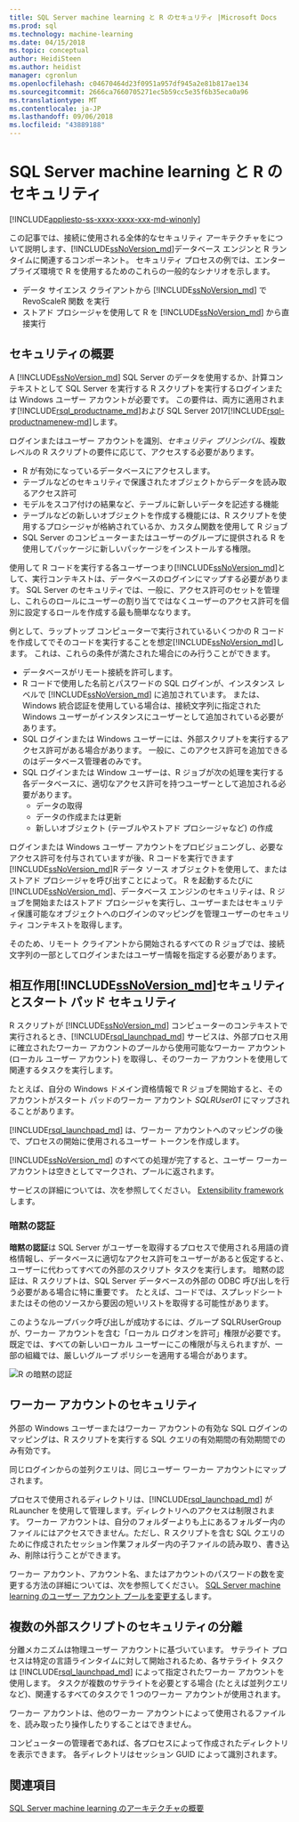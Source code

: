 ```yaml
---
title: SQL Server machine learning と R のセキュリティ |Microsoft Docs
ms.prod: sql
ms.technology: machine-learning
ms.date: 04/15/2018
ms.topic: conceptual
author: HeidiSteen
ms.author: heidist
manager: cgronlun
ms.openlocfilehash: c04670464d23f0951a957df945a2e81b817ae134
ms.sourcegitcommit: 2666ca7660705271ec5b59cc5e35f6b35eca0a96
ms.translationtype: MT
ms.contentlocale: ja-JP
ms.lasthandoff: 09/06/2018
ms.locfileid: "43889188"
---
```

# <a name="security-for-sql-server-machine-learning-and-r"></a>SQL Server machine learning と R のセキュリティ
[!INCLUDE[appliesto-ss-xxxx-xxxx-xxx-md-winonly](../../includes/appliesto-ss-xxxx-xxxx-xxx-md-winonly.md)]

この記事では、接続に使用される全体的なセキュリティ アーキテクチャをについて説明します、[!INCLUDE[ssNoVersion_md](../../includes/ssnoversion-md.md)]データベース エンジンと R ランタイムに関連するコンポーネント。 セキュリティ プロセスの例では、エンタープライズ環境で R を使用するためのこれらの一般的なシナリオを示します。

+ データ サイエンス クライアントから [!INCLUDE[ssNoVersion_md](../../includes/ssnoversion-md.md)] で RevoScaleR 関数 を実行
+ ストアド プロシージャを使用して R を [!INCLUDE[ssNoVersion_md](../../includes/ssnoversion-md.md)] から直接実行

## <a name="security-overview"></a>セキュリティの概要

A [!INCLUDE[ssNoVersion_md](../../includes/ssnoversion-md.md)] SQL Server のデータを使用するか、計算コンテキストとして SQL Server を実行する R スクリプトを実行するログインまたは Windows ユーザー アカウントが必要です。 この要件は、両方に適用されます[!INCLUDE[rsql_productname_md](../../includes/rsql-productname-md.md)]および SQL Server 2017[!INCLUDE[rsql-productnamenew-md](../../includes/rsql-productnamenew-md.md)]します。

ログインまたはユーザー アカウントを識別、*セキュリティ プリンシパル*、複数レベルの R スクリプトの要件に応じて、アクセスする必要があります。

+ R が有効になっているデータベースにアクセスします。
+ テーブルなどのセキュリティで保護されたオブジェクトからデータを読み取るアクセス許可
+ モデルをスコア付けの結果など、テーブルに新しいデータを記述する機能
+ テーブルなどの新しいオブジェクトを作成する機能には、R スクリプトを使用するプロシージャが格納されているか、カスタム関数を使用して R ジョブ
+ SQL Server のコンピューターまたはユーザーのグループに提供される R を使用してパッケージに新しいパッケージをインストールする権限。 

使用して R コードを実行する各ユーザーつまり[!INCLUDE[ssNoVersion_md](../../includes/ssnoversion-md.md)]として、実行コンテキストは、データベースのログインにマップする必要があります。 SQL Server のセキュリティでは、一般に、アクセス許可のセットを管理し、これらのロールにユーザーの割り当てではなくユーザーのアクセス許可を個別に設定するロールを作成する最も簡単ななります。 

例として、ラップトップ コンピューターで実行されているいくつかの R コードを作成してでそのコードを実行することを想定[!INCLUDE[ssNoVersion_md](../../includes/ssnoversion-md.md)]します。 これは、これらの条件が満たされた場合にのみ行うことができます。

+ データベースがリモート接続を許可します。
+ R コードで使用した名前とパスワードの SQL ログインが、インスタンス レベルで [!INCLUDE[ssNoVersion_md](../../includes/ssnoversion-md.md)] に追加されています。 または、Windows 統合認証を使用している場合は、接続文字列に指定された Windows ユーザーがインスタンスにユーザーとして追加されている必要があります。
+ SQL ログインまたは Windows ユーザーには、外部スクリプトを実行するアクセス許可がある場合があります。 一般に、このアクセス許可を追加できるのはデータベース管理者のみです。
+ SQL ログインまたは Window ユーザーは、R ジョブが次の処理を実行する各データベースに、適切なアクセス許可を持つユーザーとして追加される必要があります。
    + データの取得
    + データの作成または更新 
    + 新しいオブジェクト (テーブルやストアド プロシージャなど) の作成

ログインまたは Windows ユーザー アカウントをプロビジョニングし、必要なアクセス許可を付与されていますが後、R コードを実行できます[!INCLUDE[ssNoVersion_md](../../includes/ssnoversion-md.md)]R データ ソース オブジェクトを使用して、またはストアド プロシージャを呼び出すことによって。 R を起動するたびに[!INCLUDE[ssNoVersion_md](../../includes/ssnoversion-md.md)]、データベース エンジンのセキュリティは、R ジョブを開始またはストアド プロシージャを実行し、ユーザーまたはセキュリティ保護可能なオブジェクトへのログインのマッピングを管理ユーザーのセキュリティ コンテキストを取得します。 

そのため、リモート クライアントから開始されるすべての R ジョブでは、接続文字列の一部としてログインまたはユーザー情報を指定する必要があります。

## <a name="interaction-of-includessnoversionmdincludesssnoversion-mdmd-security-and-launchpad-security"></a>相互作用[!INCLUDE[ssNoVersion_md](../../includes/ssnoversion-md.md)]セキュリティとスタート パッド セキュリティ

R スクリプトが [!INCLUDE[ssNoVersion_md](../../includes/ssnoversion-md.md)] コンピューターのコンテキストで実行されるとき、[!INCLUDE[rsql_launchpad_md](../../includes/rsql-launchpad-md.md)] サービスは、外部プロセス用に確立されたワーカー アカウントのプールから使用可能なワーカー アカウント (ローカル ユーザー アカウント) を取得し、そのワーカー アカウントを使用して関連するタスクを実行します。 

たとえば、自分の Windows ドメイン資格情報で R ジョブを開始すると、そのアカウントがスタート パッドのワーカー アカウント *SQLRUser01* にマップされることがあります。

[!INCLUDE[rsql_launchpad_md](../../includes/rsql-launchpad-md.md)] は、ワーカー アカウントへのマッピングの後で、プロセスの開始に使用されるユーザー トークンを作成します。 

[!INCLUDE[ssNoVersion_md](../../includes/ssnoversion-md.md)] のすべての処理が完了すると、ユーザー ワーカー アカウントは空きとしてマークされ、プールに返されます。

サービスの詳細については、次を参照してください。 [Extensibility framework](../concepts/extensibility-framework.md)します。 

### <a name="implied-authentication"></a>暗黙の認証

**暗黙の認証**は SQL Server がユーザーを取得するプロセスで使用される用語の資格情報し、データベースに適切なアクセス許可をユーザーがあると仮定すると、ユーザーに代わってすべての外部のスクリプト タスクを実行します。 暗黙の認証は、R スクリプトは、SQL Server データベースの外部の ODBC 呼び出しを行う必要がある場合に特に重要です。 たとえば、コードでは、スプレッドシートまたはその他のソースから要因の短いリストを取得する可能性があります。

このようなループバック呼び出しが成功するには、グループ SQLRUserGroup が、ワーカー アカウントを含む「ローカル ログオンを許可」権限が必要です。 既定では、すべての新しいローカル ユーザーにこの権限が与えられますが、一部の組織では、厳しいグループ ポリシーを適用する場合があります。

![R の暗黙の認証](media/implied-auth-rsql.png)

## <a name="security-of-worker-accounts"></a>ワーカー アカウントのセキュリティ

外部の Windows ユーザーまたはワーカー アカウントの有効な SQL ログインのマッピングは、R スクリプトを実行する SQL クエリの有効期間の有効期間でのみ有効です。

同じログインからの並列クエリは、同じユーザー ワーカー アカウントにマップされます。

プロセスで使用されるディレクトリは、[!INCLUDE[rsql_launchpad_md](../../includes/rsql-launchpad-md.md)] が RLauncher を使用して管理します。ディレクトリへのアクセスは制限されます。 ワーカー アカウントは、自分のフォルダーよりも上にあるフォルダー内のファイルにはアクセスできません。ただし、R スクリプトを含む SQL クエリのために作成されたセッション作業フォルダー内の子ファイルの読み取り、書き込み、削除は行うことができます。

ワーカー アカウント、アカウント名、またはアカウントのパスワードの数を変更する方法の詳細については、次を参照してください。 [SQL Server machine learning のユーザー アカウント プールを変更する](../../advanced-analytics/r/modify-the-user-account-pool-for-sql-server-r-services.md)します。

## <a name="security-isolation-for-multiple-external-scripts"></a>複数の外部スクリプトのセキュリティの分離

分離メカニズムは物理ユーザー アカウントに基づいています。 サテライト プロセスは特定の言語ラインタイムに対して開始されるため、各サテライト タスクは [!INCLUDE[rsql_launchpad_md](../../includes/rsql-launchpad-md.md)] によって指定されたワーカー アカウントを使用します。 タスクが複数のサテライトを必要とする場合 (たとえば並列クエリなど)、関連するすべてのタスクで 1 つのワーカー アカウントが使用されます。

ワーカー アカウントは、他のワーカー アカウントによって使用されるファイルを、読み取ったり操作したりすることはできません。
 
コンピューターの管理者であれば、各プロセスによって作成されたディレクトリを表示できます。 各ディレクトリはセッション GUID によって識別されます。

## <a name="see-also"></a>関連項目

[SQL Server machine learning のアーキテクチャの概要](../../advanced-analytics/r/architecture-overview-sql-server-r.md)
